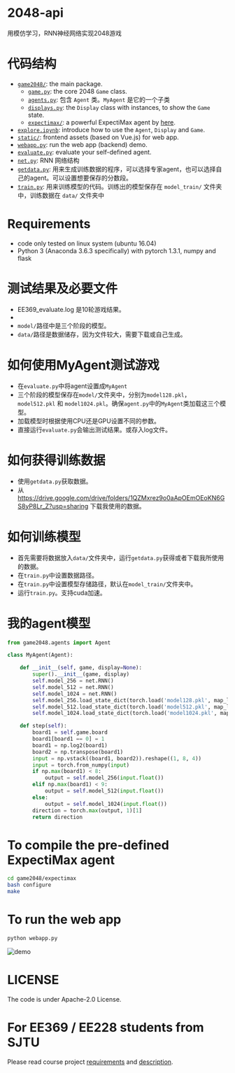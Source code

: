# 2048-api
用模仿学习，RNN神经网络实现2048游戏

# 代码结构
* [`game2048/`](game2048/): the main package.
    * [`game.py`](game2048/game.py): the core 2048 `Game` class.
    * [`agents.py`](game2048/agents.py): 包含 `Agent` 类。`MyAgent` 是它的一个子类 
    * [`displays.py`](game2048/displays.py): the `Display` class with instances, to show the `Game` state.
    * [`expectimax/`](game2048/expectimax): a powerful ExpectiMax agent by [here](https://github.com/nneonneo/2048-ai).
* [`explore.ipynb`](explore.ipynb): introduce how to use the `Agent`, `Display` and `Game`.
* [`static/`](static/): frontend assets (based on Vue.js) for web app.
* [`webapp.py`](webapp.py): run the web app (backend) demo.
* [`evaluate.py`](evaluate.py): evaluate your self-defined agent.
* [`net.py`](net.py): RNN 网络结构
* [`getdata.py`](getdata.py): 用来生成训练数据的程序，可以选择专家agent，也可以选择自己的agent。可以设置想要保存的分数段。
* [`train.py`](train.py): 用来训练模型的代码。训练出的模型保存在 `model_train/` 文件夹中，训练数据在 `data/` 文件夹中

# Requirements
* code only tested on linux system (ubuntu 16.04)
* Python 3 (Anaconda 3.6.3 specifically) with pytorch 1.3.1, numpy and flask

# 测试结果及必要文件
* EE369_evaluate.log 是10轮游戏结果。
* 
* `model/`路径中是三个阶段的模型。
* `data/`路径是数据储存，因为文件较大，需要下载或自己生成。

# 如何使用MyAgent测试游戏
* 在`evaluate.py`中将agent设置成`MyAgent`
* 三个阶段的模型保存在`model/`文件夹中，分别为`model128.pkl`，`model512.pkl` 和 `model1024.pkl`。确保`agent.py`中的`MyAgent`类加载这三个模型。
* 加载模型时根据使用CPU还是GPU设置不同的参数。
* 直接运行`evaluate.py`会输出测试结果。或存入log文件。

# 如何获得训练数据
* 使用`getdata.py`获取数据。
* 从 https://drive.google.com/drive/folders/1QZMxrez9o0aApOEmOEoKN6GS8yP8Lr_Z?usp=sharing 下载我使用的数据。

# 如何训练模型
* 首先需要将数据放入`data/`文件夹中，运行`getdata.py`获得或者下载我所使用的数据。
* 在`train.py`中设置数据路径。
* 在`train.py`中设置模型存储路径，默认在`model_train/`文件夹中。
* 运行`train.py`。支持cuda加速。

# 我的agent模型
```python
from game2048.agents import Agent

class MyAgent(Agent):

    def __init__(self, game, display=None):
        super().__init__(game, display)
        self.model_256 = net.RNN()
        self.model_512 = net.RNN()
        self.model_1024 = net.RNN()
        self.model_256.load_state_dict(torch.load('model128.pkl', map_location=torch.device('cpu')))
        self.model_512.load_state_dict(torch.load('model512.pkl', map_location=torch.device('cpu')))
        self.model_1024.load_state_dict(torch.load('model1024.pkl', map_location=torch.device('cpu')))

    def step(self):
        board1 = self.game.board
        board1[board1 == 0] = 1
        board1 = np.log2(board1)
        board2 = np.transpose(board1)
        input = np.vstack((board1, board2)).reshape((1, 8, 4))
        input = torch.from_numpy(input)
        if np.max(board1) < 8:
            output = self.model_256(input.float())
        elif np.max(board1) < 9:
            output = self.model_512(input.float())
        else:
            output = self.model_1024(input.float())
        direction = torch.max(output, 1)[1]
        return direction

```

# To compile the pre-defined ExpectiMax agent

```bash
cd game2048/expectimax
bash configure
make
```

# To run the web app
```bash
python webapp.py
```
![demo](preview2048.gif)

# LICENSE
The code is under Apache-2.0 License.

# For EE369 / EE228 students from SJTU
Please read course project [requirements](EE369.md) and [description](https://docs.qq.com/slide/DS05hVGVFY1BuRVp5). 
